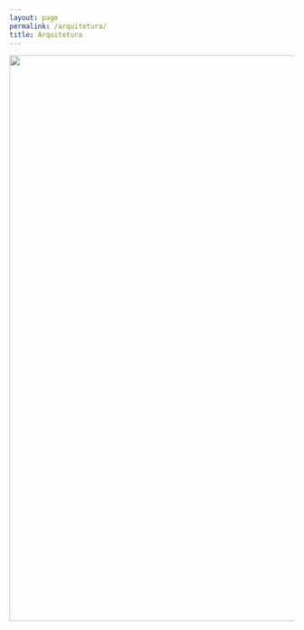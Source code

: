 ```yaml
---
layout: page
permalink: /arquitetura/
title: Arquitetura
---
```


<img src="../assets/arquitetura.png" width="1000"/>

<!-- Explicação da Arquitetura e o funcionamento geral de cada componente -->
